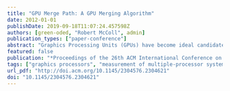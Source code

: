 ```yaml
---
title: "GPU Merge Path: A GPU Merging Algorithm"
date: 2012-01-01
publishDate: 2019-09-18T11:07:24.457598Z
authors: [green-oded, "Robert McColl", admin]
publication_types: ["paper-conference"]
abstract: "Graphics Processing Units (GPUs) have become ideal candidates for the development of fine-grain parallel algorithms as the number of processing elements per GPU increases. In addition to the increase in cores per system, new memory hierarchies and increased bandwidth have been developed that allow for significant performance improvement when computation is performed using certain types of memory access patterns.  Merging two sorted arrays is a useful primitive and is a basic building block for numerous applications such as joining database queries, merging adjacency lists in graphs, and set intersection. An efficient parallel merging algorithm partitions the sorted input arrays into sets of non-overlapping sub-arrays that can be independently merged on multiple cores. For optimal performance, the partitioning should be done in parallel and should divide the input arrays such that each core receives an equal size of data to merge.  In this paper, we present an algorithm that partitions the workload equally amongst the GPU Streaming Multi-processors (SM). Following this, we show how each SM performs a parallel merge and how to divide the work so that all the GPU's Streaming Processors (SP) are utilized. All stages in this algorithm are parallel. The new algorithm demonstrates good utilization of the GPU memory hierarchy. This approach demonstrates an average of 20X and 50X speedup over a sequential merge on the x86 platform for integer and floating point, respectively. Our implementation is 10X faster than the fast parallel merge supplied in the CUDA Thrust library."
featured: false
publication: "*Proceedings of the 26th ACM International Conference on Supercomputing*"
tags: ["graphics processors", "measurement of multiple-processor systems", "parallel algorithms", "parallel systems"]
url_pdf: "http://doi.acm.org/10.1145/2304576.2304621"
doi: "10.1145/2304576.2304621"
---
```


